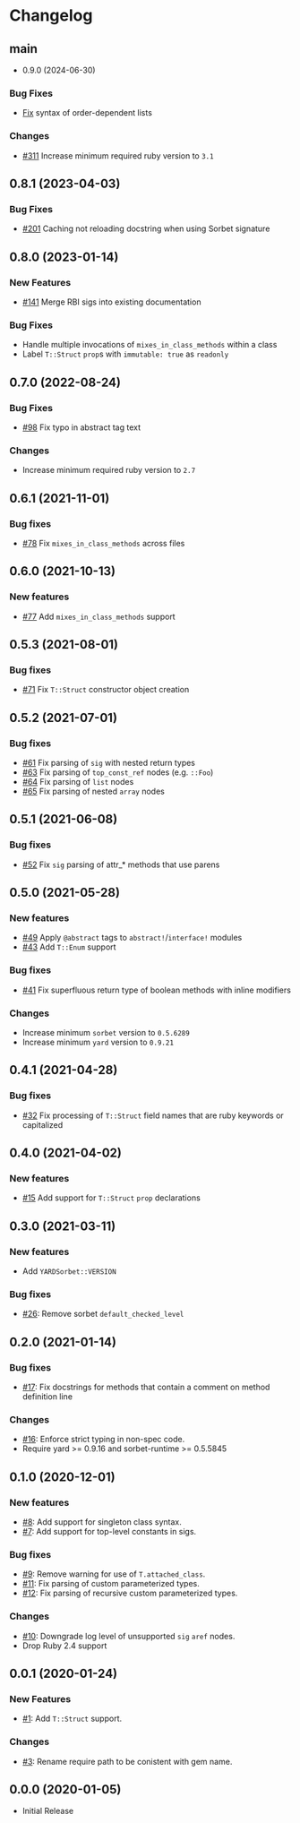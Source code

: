 # Changelog

## main

* 0.9.0 (2024-06-30)

### Bug Fixes

* [Fix](https://github.com/dduugg/yard-sorbet/commit/f44388b) syntax of order-dependent lists

### Changes

* [#311](https://github.com/dduugg/yard-sorbet/issues/311) Increase minimum required ruby version to `3.1`

## 0.8.1 (2023-04-03)

### Bug Fixes

* [#201](https://github.com/dduugg/yard-sorbet/issues/201) Caching not reloading docstring when using Sorbet signature

## 0.8.0 (2023-01-14)

### New Features

* [#141](https://github.com/dduugg/yard-sorbet/issues/141) Merge RBI sigs into existing documentation

### Bug Fixes

* Handle multiple invocations of `mixes_in_class_methods` within a class
* Label `T::Struct` `prop`s with `immutable: true` as `readonly`

## 0.7.0 (2022-08-24)

### Bug Fixes

* [#98](https://github.com/dduugg/yard-sorbet/pull/98) Fix typo in abstract tag text

### Changes

* Increase minimum required ruby version to `2.7`

## 0.6.1 (2021-11-01)

### Bug fixes

* [#78](https://github.com/dduugg/yard-sorbet/pull/78) Fix `mixes_in_class_methods` across files

## 0.6.0 (2021-10-13)

### New features

* [#77](https://github.com/dduugg/yard-sorbet/pull/77) Add `mixes_in_class_methods` support

## 0.5.3 (2021-08-01)

### Bug fixes

* [#71](https://github.com/dduugg/yard-sorbet/pull/71) Fix `T::Struct` constructor object creation

## 0.5.2 (2021-07-01)

### Bug fixes

* [#61](https://github.com/dduugg/yard-sorbet/pull/61) Fix parsing of `sig` with nested return types
* [#63](https://github.com/dduugg/yard-sorbet/pull/63) Fix parsing of `top_const_ref` nodes (e.g. `::Foo`)
* [#64](https://github.com/dduugg/yard-sorbet/pull/64) Fix parsing of `list` nodes
* [#65](https://github.com/dduugg/yard-sorbet/pull/65) Fix parsing of nested `array` nodes

## 0.5.1 (2021-06-08)

### Bug fixes

* [#52](https://github.com/dduugg/yard-sorbet/issues/52) Fix `sig` parsing of attr_* methods that use parens

## 0.5.0 (2021-05-28)

### New features

* [#49](https://github.com/dduugg/yard-sorbet/issues/49) Apply `@abstract` tags to `abstract!`/`interface!` modules
* [#43](https://github.com/dduugg/yard-sorbet/issues/43) Add `T::Enum` support

### Bug fixes

* [#41](https://github.com/dduugg/yard-sorbet/issues/41) Fix superfluous return type of boolean methods with inline modifiers

### Changes

* Increase minimum `sorbet` version to `0.5.6289`
* Increase minimum `yard` version to `0.9.21`

## 0.4.1 (2021-04-28)

### Bug fixes

* [#32](https://github.com/dduugg/yard-sorbet/issues/32) Fix processing of `T::Struct` field names that are ruby keywords or capitalized

## 0.4.0 (2021-04-02)

### New features

* [#15](https://github.com/dduugg/yard-sorbet/issues/15) Add support for `T::Struct` `prop` declarations

## 0.3.0 (2021-03-11)

### New features

* Add `YARDSorbet::VERSION`

### Bug fixes

* [#26](https://github.com/dduugg/yard-sorbet/pull/26): Remove sorbet `default_checked_level`

## 0.2.0 (2021-01-14)

### Bug fixes

* [#17](https://github.com/dduugg/yard-sorbet/pull/17): Fix docstrings for methods that contain a comment on method definition line

### Changes

* [#16](https://github.com/dduugg/yard-sorbet/pull/16): Enforce strict typing in non-spec code.
* Require yard >= 0.9.16 and sorbet-runtime >= 0.5.5845

## 0.1.0 (2020-12-01)

### New features

* [#8](https://github.com/dduugg/yard-sorbet/pull/8): Add support for singleton class syntax.
* [#7](https://github.com/dduugg/yard-sorbet/pull/7): Add support for top-level constants in sigs.

### Bug fixes

* [#9](https://github.com/dduugg/yard-sorbet/pull/9): Remove warning for use of `T.attached_class`.
* [#11](https://github.com/dduugg/yard-sorbet/pull/11): Fix parsing of custom parameterized types.
* [#12](https://github.com/dduugg/yard-sorbet/pull/12): Fix parsing of recursive custom parameterized types.

### Changes

* [#10](https://github.com/dduugg/yard-sorbet/pull/10): Downgrade log level of unsupported `sig` `aref` nodes.
* Drop Ruby 2.4 support

## 0.0.1 (2020-01-24)

### New Features

* [#1](https://github.com/dduugg/yard-sorbet/pull/1): Add `T::Struct` support.

### Changes

* [#3](https://github.com/dduugg/yard-sorbet/pull/3): Rename require path to be conistent with gem name.

## 0.0.0 (2020-01-05)

* Initial Release
